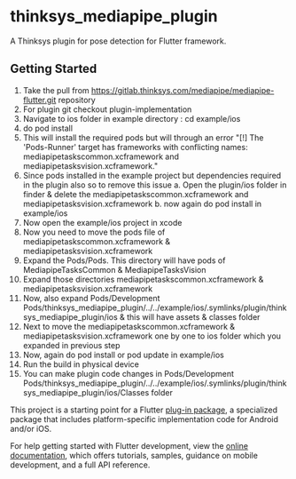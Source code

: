 # thinksys_mediapipe_plugin


A Thinksys plugin for pose detection for Flutter framework.

## Getting Started

1. Take the pull from https://gitlab.thinksys.com/mediapipe/mediapipe-flutter.git repository
2. For plugin git checkout plugin-implementation
3. Navigate to ios folder in example directory : cd example/ios
4. do pod install
5. This will install the required pods but will through an error  "[!] The 'Pods-Runner' target has frameworks with conflicting names: mediapipetaskscommon.xcframework and mediapipetasksvision.xcframework."
6. Since pods installed in the example project but dependencies required in the plugin also so to remove this issue
     a. Open the plugin/ios folder in finder & delete the mediapipetaskscommon.xcframework and mediapipetasksvision.xcframework
     b. now again do pod install in example/ios
7. Now open the example/ios project in xcode
8. Now you need to move the  pods file of mediapipetaskscommon.xcframework & mediapipetasksvision.xcframework
9. Expand the Pods/Pods. This directory will have pods of  MediapipeTasksCommon & MediapipeTasksVision
10. Expand those directories mediapipetaskscommon.xcframework & mediapipetasksvision.xcframework 
11. Now, also expand Pods/Development Pods/thinksys_mediapipe_plugin/../../example/ios/.symlinks/plugin/thinksys_mediapipe_plugin/ios & this will have assets & classes folder
12. Next to move the mediapipetaskscommon.xcframework & mediapipetasksvision.xcframework one by one to ios folder which you expanded in previous step
13. Now, again do pod install or pod update in example/ios
14. Run the build in physical device
15. You can make plugin code changes in Pods/Development Pods/thinksys_mediapipe_plugin/../../example/ios/.symlinks/plugin/thinksys_mediapipe_plugin/ios/Classes folder


This project is a starting point for a Flutter
[plug-in package](https://flutter.dev/developing-packages/),
a specialized package that includes platform-specific implementation code for
Android and/or iOS.

For help getting started with Flutter development, view the
[online documentation](https://flutter.dev/docs), which offers tutorials,
samples, guidance on mobile development, and a full API reference.

